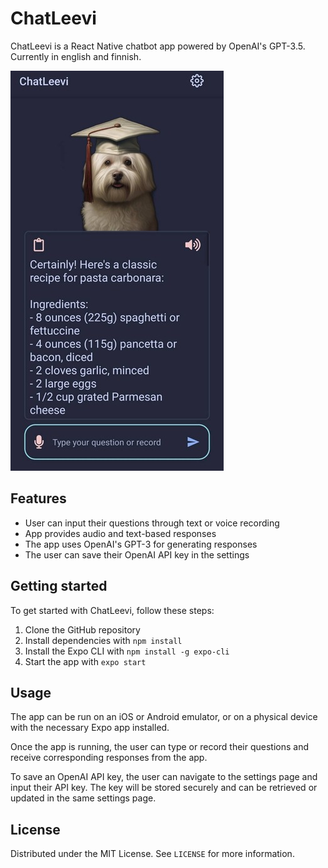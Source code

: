 # ChatLeevi

ChatLeevi is a React Native chatbot app powered by OpenAI's GPT-3.5.
Currently in english and finnish.

![image](./img/app.jpeg)

## Features

- User can input their questions through text or voice recording
- App provides audio and text-based responses
- The app uses OpenAI's GPT-3 for generating responses
- The user can save their OpenAI API key in the settings

## Getting started

To get started with ChatLeevi, follow these steps:

1. Clone the GitHub repository
2. Install dependencies with `npm install`
3. Install the Expo CLI with `npm install -g expo-cli`
4. Start the app with `expo start`

## Usage

The app can be run on an iOS or Android emulator, or on a physical device with the necessary Expo app installed.

Once the app is running, the user can type or record their questions and receive corresponding responses from the app.

To save an OpenAI API key, the user can navigate to the settings page and input their API key. The key will be stored securely and can be retrieved or updated in the same settings page.

## License

Distributed under the MIT License. See `LICENSE` for more information.
